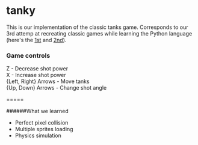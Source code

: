 tanky
=====

This is our implementation of the classic tanks game. 
Corresponds to our 3rd attemp at recreating classic games while learning the Python language (here's the [1st](https://github.com/PedroNCordeiro/pongy) and [2nd](https://github.com/PedroNCordeiro/snakey)).


### Game controls
Z - Decrease shot power  
X - Increase shot power  
{Left, Right} Arrows - Move tanks  
{Up, Down} Arrows - Change shot angle

=====

######What we learned

 * Perfect pixel collision
 * Multiple sprites loading
 * Physics simulation
